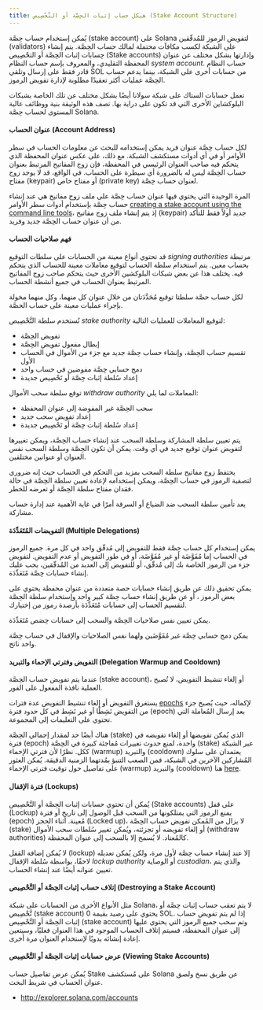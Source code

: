 ```yaml
---
title: هيكل حساب إثبات الحِصَّة أو التَّحْصِيص (Stake Account Structure)
---
```


يُمكن إستخدام حساب حِصَّة (stake account) على Solana لتفويض الرموز للمُدقّقين (validators) على الشبكة لكسب مكافآت محتملة لمالك حساب الحِصَّة. يتم إنشاء حِسابات إثبات الحِصَّة أو التحْصِيص (Stake accounts) وإدارتها بشكل مختلف عن عنوان المحفظة التقليدي، والمعروف بإسم حساب النظام _system account_. حساب النظام قادر فقط على إرسال وتلقي SOL من حسابات أخرى على الشبكة، بينما يدعم حساب الحِصَّة عمليات أكثر تعقيدًا مطلوبة لإدارة تفويض الرموز.

تعمل حسابات الستاك على شبكة سولانا أيضًا بشكل مختلف عن تلك الخاصة بشبكات البلوكشاين الأخرى التي قد تكون على دراية بها. تصف هذه الوثيقة بنية ووظائف عالية المستوى لحساب حِصَّة Solana.

#### عنوان الحساب (Account Address)

لكل حساب حِصَّة عنوان فريد يمكن إستخدامه للبحث عن معلومات الحساب في سطر الأوامر أو في أي أدوات مستكشف الشبكة. مع ذلك، على عكس عنوان المحفظة الذي يتحكم فيه صاحب العنوان الرئيسي في المحفظة، فإن زوج المفاتيح المرتبط بعنوان حساب الحِصَّة ليس له بالضرورة أي سيطرة على الحساب. في الواقع، قد لا يوجد زوج مفتاح (keypair) أو مفتاح خاص (private key) لعنوان حساب حِصَّة.

المرة الوحيدة التي يحتوي فيها عنوان حساب حِصَّة على ملف زوج مفاتيح هي عند إنشاء حساب حِصَّة بإستخدام أدوات سطر الأوامر [creating a stake account using the command line tools](../cli/delegate-stake.md#create-a-stake-account)، إذ يتم إنشاء ملف زوج مفاتيح (keypair) جديد أولاً فقط للتأكد من أن عنوان حساب الحِصَّة جديد وفريد.

#### فهم صلاحيات الحساب

قد تحتوي أنواع معينة من الحسابات على سلطات التوقيع _signing authorities_ مرتبطة بحساب معين. يتم استخدام سلطة الحساب لتوقيع معاملات معينة للحساب الذي يتحكم فيه. يختلف هذا عن بعض شبكات البلوكشين الأخرى حيث يتحكم صاحب زوج المفاتيح المرتبط بعنوان الحساب في جميع أنشطة الحساب.

لكل حساب حصَّة سلطتا توقيع مُحَدَّدَتان من خلال عنوان كل منهما، وكل منهما مخولة بإجراء عمليات معينة على حساب الحصَّة.

تُستخدم سلطة التَّحْصِيص _stake authority_ لتوقيع المعاملات للعمليات التالية:

- تفويض الحِصَّة
- إبطال مفعول تفويض الحِصَّة
- تقسيم حساب الحِصَّة، وإنشاء حساب حِصَّة جديد مع جزء من الأموال في الحساب الأول
- دمج حسابي حِصَّة مفوضين في حساب واحد
- إعداد سُلطة إثبات حِصَّة أو تَحْصِيص جديدة

توقع سلطة سحب الأموال _withdraw authority_ المعاملات لما يلي:

- سحب الحِصَّة غير المفوضة إلى عنوان المحفظة
- إعداد تفويض سحب جديد
- إعداد سُلطة إثبات حِصَّة أو تَحْصِيص جديدة

يتم تعيين سلطة المشاركة وسلطة السحب عند إنشاء حساب الحِصَّة، ويمكن تغييرها لتفويض عنوان توقيع جديد في أي وقت. يمكن أن تكون الحِصَّة وسلطة السحب نفس العنوان أو عنوانين مختلفين.

يحتفظ زوج مفاتيح سلطة السحب بمزيد من التحكم في الحساب حيث إنه ضروري لتصفية الرموز في حساب الحِصَّة، ويمكن إستخدامه لإعادة تعيين سلطة الحِصَّة في حالة فقدان مفتاح سلطة الحِصَّة أو تعرضه للخطر.

يعد تأمين سلطة السحب ضد الضياع أو السرقة أمرًا في غاية الأهمية عند إدارة حساب مشاركة.

#### التفويضات المُتَعَدِّدَة (Multiple Delegations)

يمكن إستخدام كل حساب حِصَّة فقط للتفويض إلى مُدقّق واحد في كل مرة. جميع الرموز في الحساب إما مُفَوَّضَة أو غير مُفَوَّضَة، أو في طور التفويض أو عدم التفويض. لتفويض جزء من الرموز الخاصة بك إلى مُدقّق، أو للتفويض إلى العديد من المُدقّقين، يجب عليك إنشاء حسابات حِصَّة مُتَعَدِّدَة.

يمكن تحقيق ذلك عن طريق إنشاء حسابات حصة متعددة من عنوان محفظة يحتوي على بعض الرموز ، أو عن طريق إنشاء حساب حِصَّة كبير واحد وإستخدام سلطة الحِصَّة لتقسيم الحساب إلى حسابات مُتَعَدِّدَة بأرصدة رموز من إختيارك.

يمكن تعيين نفس صلاحيات الحِصَّة والسحب إلى حسابات حِصَص مُتَعَدِّدَة.

يمكن دمج حسابي حِصَّة غير مُفَوَّضَين ولهما نفس الصلاحيات والإقفال في حساب حِصَّة واحد ناتج.

#### التفويض وفترتي الإحماء والتبريد (Delegation Warmup and Cooldown)

عندما يتم تفويض حساب الحِصَّة (stake account)، أو إلغاء تنشيط التفويض، لا تُصبح العملية نافذة المفعول على الفور.

يستغرق التفويض أو إلغاء تنشيط التفويض عدة فترات [epochs](../terminology.md#epoch) لإكماله، حيث يُصبح جزء من التفويض نَشِطًا أو غير نَشِط في كل حدود فترة (epoch) بعد إرسال المُعاملة التي تحتوي على التعليمات إلى المجموعة.

هناك أيضًا حد لمقدار إجمالي الحِصَّة (stake) الذي يُمكن تفويضها أو إلغاء تفويضه في فترة (epoch) واحدة، لمنع حدوث تغييرات مُفاجئة كبيرة في الحِصَّة (stake) عبر الشبكة ككل. نظرًا لأن فترتي الإحماء (warmup) والتبريد (cooldown) يعتمدان على سلوك المُشاركين الآخرين في الشبكة، فمن الصعب التنبؤ بمُدتهما الزمنية الدقيقة. يُمكن العثور على تفاصيل حول توقيت فترتي الإحماء (warmup) والتبريد (cooldown) هنا [here](../cluster/stake-delegation-and-rewards.md#stake-warmup-cooldown-withdrawal).

#### فترة الإقفال (Lockups)

يُمكن أن تحتوي حسابات إثبات الحِصَّة أو التَّحْصِيص (Stake accounts) على قفل (Lockup) يمنع الرموز التي يمتلكونها من السحب قبل الوصول إلى تاريخ أو فترة (epoch) مُعينة. أثناء الحجز (Locked up)، لا يزال من المُمكن تفويض حساب الحِصَّة (stake) أو إلغاء تفويضه أو تجزئته، ويُمكن تغيير سُلطات سحب الأموال (withdraw authorities) كالمُعتاد. لا يُسمح إلا بالسحب إلى عنوان المحفظة.

لا يُمكن إضافة القفل (lockup) إلا عند إنشاء حساب حِصَّة لأول مرة، ولكن يُمكن تعديله لاحقًا، بواسطة سُلطة الإقفال _lockup authority_ أو الوصاية _custodian_، والذي يتم تعيين عنوانه أيضًا عند إنشاء الحساب.

#### إتلاف حساب إثبات الحِصَّة أو التَّحْصِيص (Destroying a Stake Account)

مثل الأنواع الأخرى من الحسابات على شبكة Solana، لا يتم تعقب حساب إثبات حِصَّة أو تَّحْصِيص (stake account) يحتوي على رصيد بقيمة 0 SOL. إذا لم يتم تفويض حساب إثبات الحِصَّة أو التَّحْصِيص (stake account) وتم سحب جميع الرموز التي يحتوي عليها إلى عنوان المحفظة، فسيتم إتلاف الحساب الموجود في هذا العنوان فعليًا، وسيتعين إعادة إنشائه يدويًا لإستخدام العنوان مرة أخرى.

#### عرض حسابات إثبات الحِصَّة أو التَّحْصِيص (Viewing Stake Accounts)

يُمكن عرض تفاصيل حساب Stake على مُستكشف Solana عن طريق نسخ ولصق عنوان الحساب في شريط البحث.

- http://explorer.solana.com/accounts
